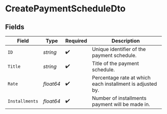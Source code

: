 # CreatePaymentScheduleDto


## Fields

| Field                                                     | Type                                                      | Required                                                  | Description                                               |
| --------------------------------------------------------- | --------------------------------------------------------- | --------------------------------------------------------- | --------------------------------------------------------- |
| `ID`                                                      | *string*                                                  | :heavy_check_mark:                                        | Unique identifier of the payment schedule.                |
| `Title`                                                   | *string*                                                  | :heavy_check_mark:                                        | Title of the payment schedule.                            |
| `Rate`                                                    | *float64*                                                 | :heavy_check_mark:                                        | Percentage rate at which each installment is adjusted by. |
| `Installments`                                            | *float64*                                                 | :heavy_check_mark:                                        | Number of installments payment will be made in.           |